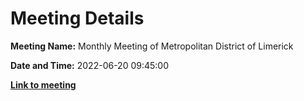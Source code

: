 # Meeting Details

**Meeting Name:** Monthly Meeting of Metropolitan District of Limerick

**Date and Time:** 2022-06-20 09:45:00

**<a href="https://www.limerick.ie/council/whats-on/monthly-meeting-metropolitan-district-limerick-86" target="_blank">Link to meeting</a>**

